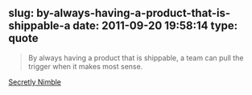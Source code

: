 slug: by-always-having-a-product-that-is-shippable-a
date: 2011-09-20 19:58:14
type: quote
---

> By always having a product that is shippable, a team can pull the trigger when it makes most sense.

[Secretly Nimble](http://www.jasonosgood.com/secretly-nimble/)
